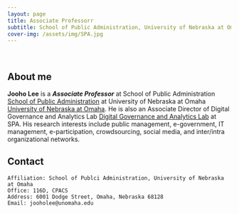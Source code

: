 ```yaml
---
layout: page
title: Associate Professorr
subtitle: School of Public Administration, University of Nebraska at Omaha
cover-img: /assets/img/SPA.jpg
---
```


<br/>

## About me

**Jooho Lee** is a **_Associate Professor_** at School of Public Administration [School of Public Administration](https://www.unomaha.edu/college-of-public-affairs-and-community-service/public-administration/) at University of Nebraska at Omaha [University of Nebraska at Omaha](https://www.unomaha.edu/index.php). He is also an Associate Director of Digital Governance and Analytics Lab [Digital Governance and Analytics Lab](https://www.unomaha.edu/college-of-public-affairs-and-community-service/public-administration/research-centers/digital-governance-and-analytics-lab/index.php) at SPA. His research interests include public management, e-government, IT management, e-participation, crowdsourcing, social media, and inter/intra organizational networks. 

## Contact

```
Affiliation: School of Publci Administration, University of Nebraska at Omaha
Office: 116D, CPACS
Address: 6001 Dodge Street, Omaha, Nebraska 68128
Email: jooholee@unomaha.edu
```
